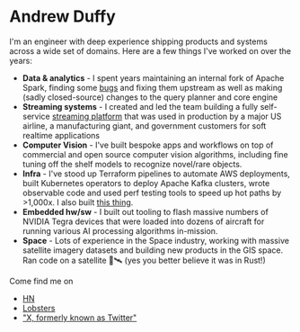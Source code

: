 
# Andrew Duffy

I'm an engineer with deep experience shipping products and systems across a wide set of domains. Here are a few things I've worked on over the years:

* **Data & analytics** - I spent years maintaining an internal fork of Apache Spark, finding some [bugs](https://issues.apache.org/jira/browse/PARQUET-686) and fixing them upstream as well as making (sadly closed-source) changes to the query planner and core engine
* **Streaming systems** - I created and led the team building a fully self-service [streaming platform](https://www.palantir.com/platforms/foundry/streaming/) that was used in production by a major US airline, a manufacturing giant, and government customers for soft realtime applications
* **Computer Vision** - I've built bespoke apps and workflows on top of commercial and open source computer vision algorithms, including fine tuning off the shelf models to recognize novel/rare objects.
* **Infra** - I've stood up Terraform pipelines to automate AWS deployments, built Kubernetes operators to deploy Apache Kafka clusters, wrote observable code and used perf testing tools to speed up hot paths by >1,000x. I also built [this thing](https://blog.palantir.com/lilliput-minified-software-patches-ed4028242a5).
* **Embedded hw/sw** - I built out tooling to flash massive numbers of NVIDIA Tegra devices that were loaded into dozens of aircraft for running various AI processing algorithms in-mission.
* **Space** - Lots of experience in the Space industry, working with massive satellite imagery datasets and building new products in the GIS space. Ran code on a satellite 🚀🛰️ (yes you better believe it was in Rust!)



Come find me on

* [HN](https://news.ycombinator.com/user?id=aduffy)
* [Lobsters](https://lobste.rs/u/aduffy)
* ["X, formerly known as Twitter"](https://twitter.com/andreweduffy)
